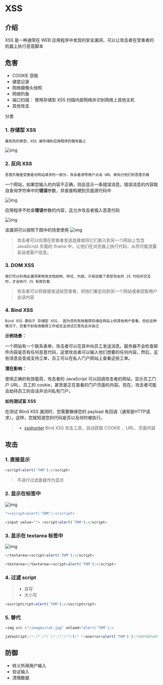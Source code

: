 # XSS

## 介绍

XSS 是一种通常在 WEB 应用程序中发现的安全漏洞，可以让攻击者在受害者的机器上执行恶意脚本

## 危害

* COOKIE 窃取
* 键盘记录
* 网络摄像头快照
* 网络钓鱼
* 端口扫描： 使用存储型 XSS 扫描内部网络并识别网络上其他主机
* 其他攻击

分类

### 1. 存储型 XSS

`最危险的类型，XSS 被存储到应用程序的服务器上`

![img](https://img-blog.csdnimg.cn/img\_convert/70fd2c854199d9484bbc86c6f41ef904.png)

### 2. 反向 XSS

`恶意负载是受害者对网站请求的一部分，攻击者诱导用户点击 URL 来执行他们的恶意负载`

一个网站，如果您输入的内容不正确，则会显示一条错误消息。错误消息的内容取自查询字符串中的**错误**参数，并直接构建到页面源代码中

![img](https://img-blog.csdnimg.cn/img\_convert/3073dd7cfc9efae15397619cf82f1d22.png)

应用程序不检查**错误**参数的内容，这允许攻击者插入恶意代码

![img](https://img-blog.csdnimg.cn/img\_convert/1c10a0f6a455f84ed02e7358b20d21c0.png)

该漏洞可以按照下图中的场景使用 ![img](https://tryhackme-images.s3.amazonaws.com/user-uploads/5efe36fb68daf465530ca761/room-content/8e3bffe500771c03366de569c3565058.png)

> 攻击者可以向潜在受害者发送连接或将它们嵌入到另一个网站上包含 JavaScript 负载的 iframe 中，让他们在浏览器上执行代码，从而可能泄露会话或客户信息。

### 3. DOM XSS

`我们可以利用此漏洞来修改文档结构、样式、内容，只有加载了易受攻击的 JS 代码并交互时，才会执行 JS 有效负载`

> 攻击者可以将链接发送给受害者，将他们重定向到另一个网站或者窃取用户会话内容

### 4. Bind XSS

`Bind XSS 类似于 存储型 XSS， 因为您的有效载荷存储在网站上供其他用户查看，但在这种情况下，您看不到有效载荷工作或无法测试它首先反对自己`

**示例场景：**

一个网站有一个联系表单，攻击者可以在其中向员工发送消息。服务器不会检查邮件内容是否有任何恶意代码，这使攻击者可以输入他们想要的任何内容。然后，这些消息会变成支持工单，员工可以在私人门户网站上查看这些工单。

**潜在影响：**

使用正确的有效载荷，攻击者的 JavaScript 可以回调攻击者的网站，显示员工门户 URL、员工的 cookie，甚至是正在查看的门户页面的内容。现在，攻击者可能会劫持员工的会话并访问私有门户。

**如何测试盲 XSS**

在测试 Blind XSS 漏洞时，您需要确保您的 payload 有回调（通常是HTTP请求）。这样，您就知道您的代码是否以及何时被执行。

> * [xsshunter](https://xsshunter.com/) Bind XSS 攻击工具，自动获取 COOKIE 、URL、页面内容

## 攻击

### 1. 直接显示

```javascript
<script>alert('THM');</script>
```

> 不进行过滤直接作为显示

### 2. 显示在标签中

![img](https://img-blog.csdnimg.cn/img\_convert/2e75c64fd51a310c0eecbf4c78c67175.png)

```javascript
"><script>alert('THM');</script>

<input value=""> <script>alert('THM');</script>
```

### 3. 显示在 textarea 标签中

![img](https://img-blog.csdnimg.cn/img\_convert/d6bada12132720e965d86a05a040e03c.png)

```javascript
</textarea><script>alert('THM');</script>

<textarea></textarea><script>alert('THM');</script>
```

### 4. 过滤 script

> * 双写
> * 大小写

```javascript
<sscriptcript>alert('THM');</sscriptcript>
```

### 5. 替代

```javascript
<img src ="/images/cat.jpg" onload="alert('THM');>

jaVasCript:/*-/*`/*\`/*'/*"/**/(/* */onerror=alert('THM') )//%0D%0A%0d%0a//</stYle/</titLe/</teXtarEa/</scRipt/--!>\x3csVg/<sVg/oNloAd=alert('THM')//>\x3e
```

## 防御

* 转义所用用户输入
* 验证输入
* 清理数据
